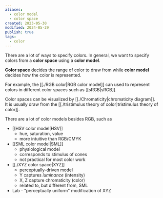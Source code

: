 ```yaml
---
aliases:
  - color model
  - color space
created: 2023-05-30
modified: 2024-05-29
publish: true
tags:
  - color
---
```

There are a lot of ways to specify colors. In general, we want to specify colors from a **color space** using a **color model**.

**Color space** decides the range of color to draw from while **color model** decides how the color is represented.

For example, the [[./RGB color|RGB color model]] can used to represent colors in different color spaces such as [[sRGB|sRGB]].

Color spaces can be visualized by [[./Chromaticity|chromaticity diagram]]. It is usually draw from the [[./tristimulus theory of color|tristimulus theory of color]].

There are a lot of color models besides RGB, such as
-   [[HSV color model|HSV]]
    -   hue, saturation, value
    -   more intuitive than RGB/CMYK
-   [[SML color model|SML]]
    - physiological model
    -   corresponds to stimulus of cones
    -   not practical for most color work
-   [[./XYZ color space|XYZ]]
    - perceptually-driven model
    -   Y captures _luminance_ (intensity)
    -   X, Z capture chromaticity (color)
    -   related to, but different from, SML
-   Lab - "perceptually uniform" modification of XYZ